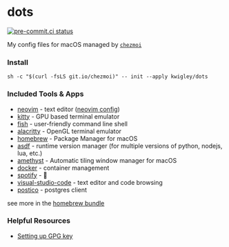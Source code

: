 # dots

[![pre-commit.ci status](https://results.pre-commit.ci/badge/github/kwigley/dots/main.svg)](https://results.pre-commit.ci/latest/github/kwigley/dots/main)

My config files for macOS managed by [`chezmoi`](https://www.chezmoi.io/)

### Install

`sh -c "$(curl -fsLS git.io/chezmoi)" -- init --apply kwigley/dots`

### Included Tools & Apps

- [neovim](https://neovim.io/) - text editor ([neovim config](https://github.com/kwigley/nvim-dots))
- [kitty](https://sw.kovidgoyal.net/kitty/) - GPU based terminal emulator
- [fish](https://fishshell.com/) - user-friendly command line
  shell
- [alacritty](https://github.com/alacritty/alacritty) - OpenGL terminal emulator
- [homebrew](https://brew.sh/) - Package Manager for macOS
- [asdf](https://asdf-vm.com/#/) - runtime version manager (for multiple versions of python, nodejs, lua, etc.)
- [amethyst](https://ianyh.com/amethyst/) - Automatic tiling window manager for macOS
- [docker](https://www.docker.com/products/docker-desktop) - container management
- [spotify](https://www.spotify.com/) - 🕺
- [visual-studio-code](https://code.visualstudio.com/) - text editor and code browsing
- [postico](https://eggerapps.at/postico/) - postgres client

see more in the [homebrew bundle](run_once_before_install-packages-darwin.sh.tmpl)

### Helpful Resources

- [Setting up GPG key](https://docs.github.com/en/authentication/managing-commit-signature-verification/generating-a-new-gpg-key)
